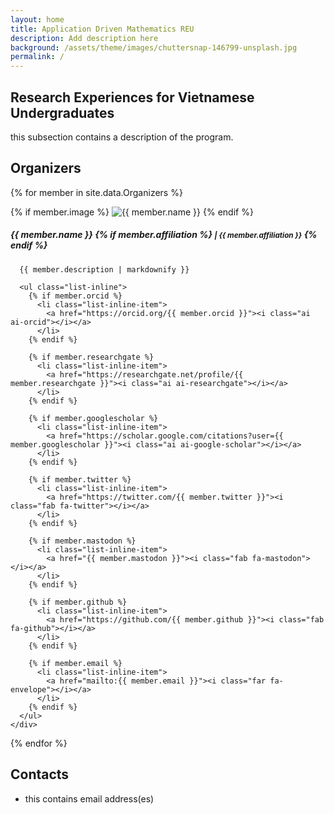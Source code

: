 ```yaml
---
layout: home
title: Application Driven Mathematics REU
description: Add description here
background: /assets/theme/images/chuttersnap-146799-unsplash.jpg
permalink: /
---
```

## Research Experiences for Vietnamese Undergraduates
this subsection contains a description of the program.

## Organizers
{% for member in site.data.Organizers %}
<div id="gridid" class="col-sm-12">
  <div class="d-flex team-member">
    <div class="flex-shrink-0 me-3">
      {% if member.image %}
        <img src="{{ member.image | relative_url }}" alt="{{ member.name }}">
      {% endif %}
    </div>
    <div>
      <h5 id="{{ member.name | strip | url_encode }}">
        {{ member.name }}
        {% if member.affiliation %}
          <small class="text-muted">| {{ member.affiliation }}</small>
        {% endif %}
      </h5>

      {{ member.description | markdownify }}

      <ul class="list-inline">
        {% if member.orcid %}
          <li class="list-inline-item">
            <a href="https://orcid.org/{{ member.orcid }}"><i class="ai ai-orcid"></i></a>
          </li>
        {% endif %}

        {% if member.researchgate %}
          <li class="list-inline-item">
            <a href="https://researchgate.net/profile/{{ member.researchgate }}"><i class="ai ai-researchgate"></i></a>
          </li>
        {% endif %}
        
        {% if member.googlescholar %}
          <li class="list-inline-item">
            <a href="https://scholar.google.com/citations?user={{ member.googlescholar }}"><i class="ai ai-google-scholar"></i></a>
          </li>
        {% endif %}

        {% if member.twitter %}
          <li class="list-inline-item">
            <a href="https://twitter.com/{{ member.twitter }}"><i class="fab fa-twitter"></i></a>
          </li>
        {% endif %}

        {% if member.mastodon %}
          <li class="list-inline-item">
            <a href="{{ member.mastodon }}"><i class="fab fa-mastodon"></i></a>
          </li>
        {% endif %}

        {% if member.github %}
          <li class="list-inline-item">
            <a href="https://github.com/{{ member.github }}"><i class="fab fa-github"></i></a>
          </li>
        {% endif %}

        {% if member.email %}
          <li class="list-inline-item">
            <a href="mailto:{{ member.email }}"><i class="far fa-envelope"></i></a>
          </li>
        {% endif %}
      </ul>
    </div>
  </div>
  </div>
{% endfor %}

## Contacts
- this contains email address(es)
